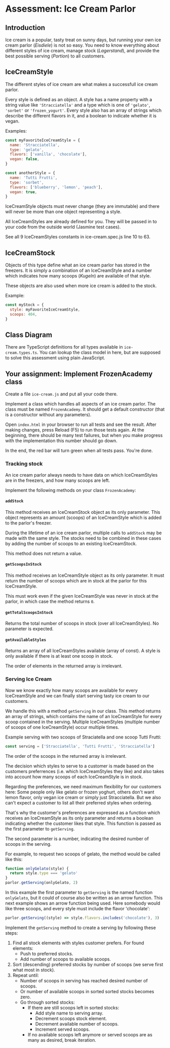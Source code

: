 # Assessment: Ice Cream Parlor

## Introduction

Ice cream is a popular, tasty treat on sunny days, but running your own ice cream parlor (_Eisdiele_) is not so easy. You need to know everything about different styles of ice cream, manage stock (_Lagerstand_), and provide the best possible serving (_Portion_) to all customers.

## IceCreamStyle

The different styles of ice cream are what makes a successfull ice cream parlor.

Every style is defined as an object. A style has a name property with a string value like `'Stracciatella'` and a type which is one of `'gelato'`, `'sorbet'` or `'frozen_yogurt'`. Every style also has an array of strings which describe the different flavors in it, and a boolean to indicate whether it is vegan.

Examples:

```js
const myFavoriteIceCreamStyle = {
  name: 'Stracciatella',
  type: 'gelato',
  flavors: ['vanilla', 'chocolate'],
  vegan: false,
}

const anotherStyle = {
  name: 'Tutti Frutti',
  type: 'sorbet',
  flavors: ['blueberry', 'lemon', 'peach'],
  vegan: true,
}
```

IceCreamStyle objects must never change (they are immutable) and there will never be more than one object representing a style.

All IceCreamStyles are already defined for you. They will be passed in to your code from the outside world (Jasmine test cases).

See all 9 IceCreamStyles constants in ice-cream.spec.js line 10 to 63.

## IceCreamStock

Objects of this type define what an ice cream parlor has stored in the freezers. It is simply a combination of an IceCreamStyle and a number which indicates how many scoops (_Kugeln_) are available of that style.

These objects are also used when more ice cream is added to the stock.

Example:

```js
const myStock = {
  style: myFavoriteIceCreamStyle,
  scoops: 404,
}
```

## Class Diagram

There are TypeScript definitions for all types available in `ice-cream.types.ts`. You can lookup the class model in here, but are supposed to solve this assessment using plain JavaScript.

## Your assignment: Implement FrozenAcademy class

Create a file `ice-cream.js` and put all your code there.

Implement a class which handles all aspects of an ice cream parlor. The class must be named `FrozenAcademy`. It should get a default constructor (that is a constructor without any parameters).

Open `index.html` in your browser to run all tests and see the result. After making changes, press Reload (F5) to run those tests again. At the beginning, there should be many test failures, but when you make progress with the implementation this number should go down.

In the end, the red bar will turn green when all tests pass. You're done.

### Tracking stock

An ice cream parlor always needs to have data on which IceCreamStyles are in the freezers, and how many scoops are left.

Implement the following methods on your class `FrozenAcademy`:

#### `addStock`

This method receives an IceCreamStock object as its only parameter. This object represents an amount (scoops) of an IceCreamStyle which is added to the parlor's freezer.

During the lifetime of an ice cream parlor, multiple calls to `addStock` may be made with the same style. The stocks need to be combined in these cases by adding the number of scoops to an existing IceCreamStock.

This method does not return a value.

#### `getScoopsInStock`

This method receives an IceCreamStyle object as its only parameter. It must return the number of scoops which are in stock at the parlor for this IceCreamStyle.

This must work even if the given IceCreamStyle was never in stock at the parlor, in which case the method returns `0`.

#### `getTotalScoopsInStock`

Returns the total number of scoops in stock (over all IceCreamStyles). No parameter is expected.

#### `getAvailableStyles`

Returns an array of all IceCreamStyles available (array of const). A style is only available if there is at least one scoop in stock.

The order of elements in the returned array is irrelevant.

### Serving Ice Cream

Now we know exactly how many scoops are available for every IceCreamStyle and we can finally start serving tasty ice cream to our customers.

We handle this with a method `getServing` in our class. This method returns an array of strings, which contains the name of an IceCreamStyle for every scoop contained in the serving. Multiple IceCreamStyles (multiple number of scoops of one IceCreamStyle) occur multiple times.

Example serving with two scoops of Straciatella and one scoop Tutti Frutti:

```js
const serving = ['Stracciatella', 'Tutti Frutti', 'Stracciatella']
```

The order of the scoops in the returned array is irrelevant.

The decision which styles to serve to a customer is made based on the customers preferrences (i.e. which IceCreamStyles they like) and also takes into account how many scoops of each IceCreamStyle is in stock.

Regarding the preferences, we need maximum flexibility for our customers here: Some people only like gelato or frozen yoghurt, others don't want lemon flavor, only vegan ice cream or simply just Stracciatella. But we also can't expect a customer to list all their preferred styles when ordering.

That's why the customer's preferences are expressed as a function which receives an IceCreamStyle as its only parameter and returns a boolean indicating whether the customer likes that style. This function is passed as the first parameter to `getServing`.

The second parameter is a number, indicating the desired number of scoops in the serving.

For example, to request two scoops of gelato, the method would be called like this:

```js
function onlyGelato(style) {
  return style.type === 'gelato'
}
parlor.getServing(onlyGelato, 2)
```

In this example the first parameter to `getServing` is the named function `onlyGelato`, but it could of course also be written as an arrow function. This next example shows an arrow function being used. Here somebody would like three scoops, and every style must include the flavor 'chocolate':

```js
parlor.getServing((style) => style.flavors.includes('chocolate'), 3)
```

Implement the `getServing` method to create a serving by following these steps:

1. Find all stock elements with styles customer prefers. For found elements:
   - Push to preferred stocks.
   - Add number of scoops to available scoops.
2. Sort (descending) preferred stocks by number of scoops (we serve first what most in stock).
3. Repeat until:
   - Number of scoops in serving has reached desired number of scoops.
   - Or number of available scoops in sorted sorted stocks becomes zero.
   - Go through sorted stocks:
     - If there are still scoops left in sorted stocks:
       - Add style name to serving array.
       - Decrement scoops stock element.
       - Decrement available number of scoops.
       - Increment served scoops.
     - If no available scoops left anymore or served scoops are as many as desired, break iteration.
